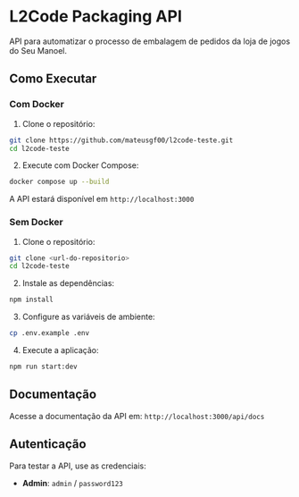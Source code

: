 # L2Code Packaging API

API para automatizar o processo de embalagem de pedidos da loja de jogos do Seu Manoel.

## Como Executar

### Com Docker

1. Clone o repositório:
```bash
git clone https://github.com/mateusgf00/l2code-teste.git
cd l2code-teste
```

2. Execute com Docker Compose:
```bash
docker compose up --build
```

A API estará disponível em `http://localhost:3000`

### Sem Docker

1. Clone o repositório:
```bash
git clone <url-do-repositorio>
cd l2code-teste
```

2. Instale as dependências:
```bash
npm install
```

3. Configure as variáveis de ambiente:
```bash
cp .env.example .env
```

4. Execute a aplicação:
```bash
npm run start:dev
```

## Documentação

Acesse a documentação da API em: `http://localhost:3000/api/docs`

## Autenticação

Para testar a API, use as credenciais:
- **Admin**: `admin` / `password123`
